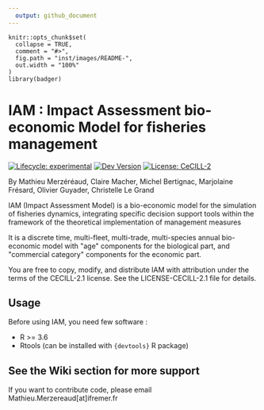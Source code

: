 ```yaml
---
  output: github_document
---
```


```{r, include = FALSE}
knitr::opts_chunk$set(
  collapse = TRUE,
  comment = "#>",
  fig.path = "inst/images/README-",
  out.width = "100%"
)
library(badger)
```

# IAM : Impact Assessment bio-economic Model for fisheries management
<!--<img src="https://raw.githubusercontent.com/usr/repo/master/inst/images/pic.png" alt="logo" align="right" height="200px/"/>
-->

<!-- badges: start -->
[![Lifecycle: experimental](https://img.shields.io/badge/lifecycle-experimental-orange.svg)](https://www.tidyverse.org/lifecycle/#experimental) [![Dev Version](https://img.shields.io/badge/devel%20version-2.0.0-blue.svg)](https://gitlab.ifremer.fr/iam/iam) [![License: CeCILL-2](https://img.shields.io/badge/license-CeCILL--2-blue.svg)](https://cran.r-project.org/web/licenses/CeCILL-2)
<!-- badges: end -->

By Mathieu Merzéréaud, Claire Macher, Michel Bertignac, 
Marjolaine Frésard, Olivier Guyader, Christelle Le Grand

IAM (Impact Assessment Model) is a bio-economic model for the simulation of fisheries dynamics, integrating specific decision support tools within the framework of the theoretical implementation of management measures

It is a discrete time, multi-fleet, multi-trade, multi-species annual bio-economic model with "age" components for the biological part, and "commercial category" components for the economic part.


You are free to copy, modify, and distribute IAM with attribution under the terms of the CECILL-2.1 license. See the LICENSE-CECILL-2.1 file for details.

## Usage

Before using IAM, you need few software :
- R >= 3.6
- Rtools (can be installed with `{devtools}` R package)

<!--
## Installation

### From Gitlab (recommended)

To install the released version of IAM from https://gitlab.ifremer.fr/iam/iam:

1. install "remotes" R package by executing in a R console:

`install.packages("remotes")` 

2. install IAM package by executing in a R console:

`remotes::install_gitlab(repo="iam/iam",host="https://gitlab.ifremer.fr")`

### From a package archive file

1. Install IAM dependencies by running in a R console:
```{r, eval = FALSE}
for (i in c('utils', 'stats', 'methods', 'grDevices', 'abind',
         'reshape2', 'openxlsx', 'lattice', 'tcltk', 'tcltk2',
         'Rcpp') ){
  if(!require(i,character.only = TRUE))
    install.packages(i)
}
```

2. Go to the [Project 'Releases' page](https://gitlab.ifremer.fr/iam/iam/releases) and download an IAM binary package (.zip format under Window, tar.gz format under Linux)
3. Install IAM from the archive file by either entering the following command in the R prompt: 
`install.packages(path_to_file, repos = NULL, type="source")`
or use e.g. the RStudio graphical interface
-->


<!-- Not working because private repo

### Development version

You can install the development version of `{IAM}` from [github](https://gitlab.ifremer.fr/iam/iam) with:

```{r, eval = FALSE}
# install.packages("devtools")
devtools::install_gitlab('gitlab.ifremer.fr/iam/iam')
# or 
# install.packages("remotes")
remotes::install_gitlab("gitlab.ifremer.fr/iam/iam")
```

-->


## See the Wiki section for more support

If you want to contribute code, please email Mathieu.Merzereaud[at]ifremer.fr
